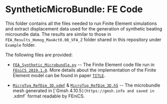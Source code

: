 # SyntheticMicroBundle: FE Code
This folder contains all the files needed to run Finite Element simulations and extract displacement data used for the generation of synthetic beating microundle data. The results are similar to those in `FEA_Results_Homog_MaxAct0.08_VFA_Z` folder shared in this repository under `Example` folder.

The following files are provided: 

* [`FEA_Synthetic_Microbundle.py`](FEA_Synthetic_Microbundle.py) -- The Finite Element code file run in [`FEniCS 2019.1.0`](https://fenicsproject.org). More details about the implementation of the Finite Element model can be found in paper [`TITLE`](addlink).

* [`MicroTug_RefDim_3D.xdmf`](MicroTug_RefDim_3D.xdmf) & [`MicroTug_RefDim_3D.h5`](`MicroTug_RefDim_3D.h5) -- The microbundle mesh generated in [`Gmsh 4.10.5`](https://gmsh.info and saved in `.xdmf` format readable by FEniCS.
